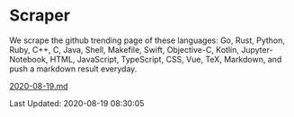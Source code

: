 # Scraper

We scrape the github trending page of these languages: Go, Rust, Python, Ruby, C++, C, Java, Shell, Makefile, Swift, Objective-C, Kotlin, Jupyter-Notebook, HTML, JavaScript, TypeScript, CSS, Vue, TeX, Markdown, and push a markdown result everyday.

[2020-08-19.md](https://github.com/yangwenmai/github-trending-backup/blob/master/2020-08-19.md)

Last Updated: 2020-08-19 08:30:05